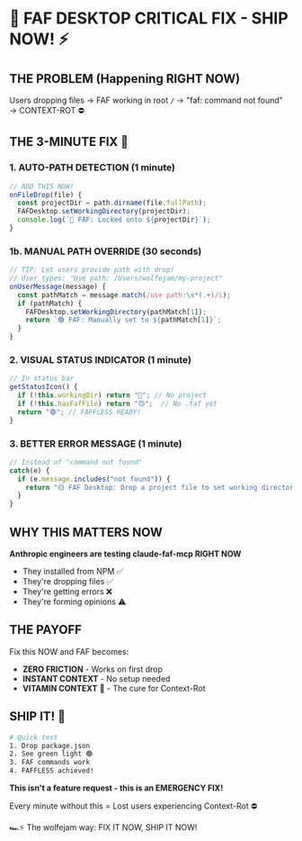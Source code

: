 # 🔴 FAF DESKTOP CRITICAL FIX - SHIP NOW! ⚡

## THE PROBLEM (Happening RIGHT NOW)
Users dropping files → FAF working in root `/` → "faf: command not found" → CONTEXT-ROT ⛔️

## THE 3-MINUTE FIX 🏁

### 1. AUTO-PATH DETECTION (1 minute)
```typescript
// ADD THIS NOW!
onFileDrop(file) {
  const projectDir = path.dirname(file.fullPath);
  FAFDesktop.setWorkingDirectory(projectDir);
  console.log(`🍊 FAF: Locked onto ${projectDir}`);
}
```

### 1b. MANUAL PATH OVERRIDE (30 seconds)
```typescript
// TIP: Let users provide path with drop!
// User types: "Use path: /Users/wolfejam/my-project"
onUserMessage(message) {
  const pathMatch = message.match(/use path:\s*(.+)/i);
  if (pathMatch) {
    FAFDesktop.setWorkingDirectory(pathMatch[1]);
    return `🟢 FAF: Manually set to ${pathMatch[1]}`;
  }
}
```

### 2. VISUAL STATUS INDICATOR (1 minute)
```typescript
// In status bar
getStatusIcon() {
  if (!this.workingDir) return "🔴"; // No project
  if (!this.hasFafFile) return "🟡";  // No .faf yet
  return "🟢"; // FAFFLESS READY!
}
```

### 3. BETTER ERROR MESSAGE (1 minute)
```typescript
// Instead of "command not found"
catch(e) {
  if (e.message.includes("not found")) {
    return "🟡 FAF Desktop: Drop a project file to set working directory";
  }
}
```

## WHY THIS MATTERS NOW

**Anthropic engineers are testing claude-faf-mcp RIGHT NOW**
- They installed from NPM ✅
- They're dropping files ✅
- They're getting errors ❌
- They're forming opinions ⚠️

## THE PAYOFF

Fix this NOW and FAF becomes:
- **ZERO FRICTION** - Works on first drop
- **INSTANT CONTEXT** - No setup needed
- **VITAMIN CONTEXT** 🍊 - The cure for Context-Rot

## SHIP IT! 🏁

```bash
# Quick test
1. Drop package.json
2. See green light 🟢
3. FAF commands work
4. FAFFLESS achieved!
```

**This isn't a feature request - this is an EMERGENCY FIX!**

Every minute without this = Lost users experiencing Context-Rot ⛔️

🏎️⚡ The wolfejam way: FIX IT NOW, SHIP IT NOW!